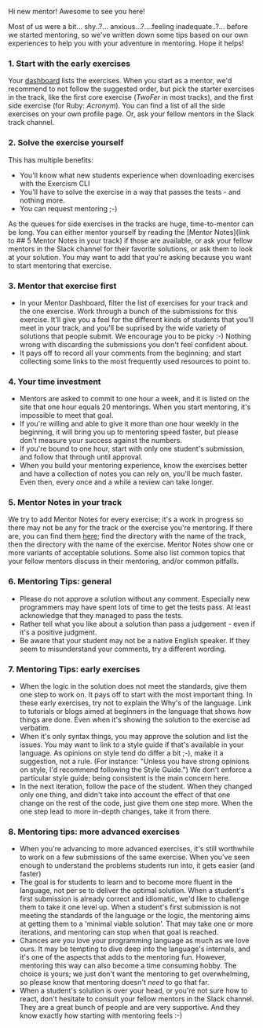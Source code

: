 Hi new mentor! Awesome to see you here!

Most of us were a bit... shy..?... anxious...?....feeling inadequate..?... before we started mentoring, so we've written down some tips based on our own experiences to help you with your adventure in mentoring. Hope it helps!

### 1. Start with the early exercises
Your [dashboard](https://exercism.io/mentor/dashboard) lists the exercises. When you start as a mentor, we'd recommend to not follow the suggested order, but pick the starter exercises in the track, like the first core exercise (_TwoFer_ in most tracks), and the first side exercise (for Ruby: _Acronym_). You can find a list of all the side exercises on your own profile page. Or, ask your fellow mentors in the Slack track channel.

### 2. Solve the exercise yourself
This has multiple benefits:
- You'll know what new students experience when downloading exercises with the Exercism CLI
- You'll have to solve the exercise in a way that passes the tests - and nothing more.
- You can request mentoring ;-)

As the queues for side exercises in the tracks are huge, time-to-mentor can be long. You can either mentor yourself by reading the [Mentor Notes](link to ## 5 Mentor Notes in your track) if those are available, or ask your fellow mentors in the Slack channel for their favorite solutions, or ask them to look at your solution. You may want to add that you're asking because you want to start mentoring that exercise.

### 3. Mentor that exercise first
- In your Mentor Dashboard, filter the list of exercises for your track and the one exercise. Work through a bunch of the submissions for this exercise. It'll give you a feel for the different kinds of students that you'll meet in your track, and you'll be suprised by the wide variety of solutions that people submit. We encourage you to be picky :-) Nothing wrong with discarding the submissions you don't feel confident about.
- It pays off to record all your comments from the beginning; and start collecting some links to the most frequently used resources to point to.

### 4. Your time investment
- Mentors are asked to commit to one hour a week, and it is listed on the site that one hour equals 20 mentorings. When you start mentoring, it's impossible to meet that goal.
- If you're willing and able to give it more than one hour weekly in the beginning, it will bring you up to mentoring speed faster, but please don't measure your success against the numbers.
- If you're bound to one hour, start with only one student's submission, and follow that through until approval.
- When you build your mentoring experience, know the exercises better and have a collection of notes you can rely on, you'll be much faster. Even then, every once and a while a review can take longer.

### 5. Mentor Notes in your track
We try to add Mentor Notes for every exercise; it's a work in progress so there may not be any for the track or the exercise you're mentoring. If there are, you can find them [here](https://github.com/exercism/mentors); find the directory with the name of the track, then the directory with the name of the exercise.
Mentor Notes show one or more variants of acceptable solutions. Some also list common topics that your fellow mentors discuss in their mentoring, and/or common pitfalls.

### 6. Mentoring Tips: general
- Please do not approve a solution without any comment. Especially new programmers may have spent lots of time to get the tests pass. At least acknowledge that they managed to pass the tests.
- Rather tell what you like about a solution than pass a judgement - even if it's a positive judgment.
- Be aware that your student may not be a native English speaker. If they seem to misunderstand your comments, try a different wording.

### 7. Mentoring Tips: early exercises
- When the logic in the solution does not meet the standards, give them one step to work on. It pays off to start with the most important thing. In these early exercises, try not to explain the Why's of the language. Link to tutorials or blogs aimed at beginners in the language that shows _how_ things are done. Even when it's showing the solution to the exercise ad verbatim.
- When it's only syntax things, you may approve the solution and list the issues. You may want to link to a style guide if that's available in your language. As opinions on style tend do differ a bit ;-), make it a suggestion, not a rule.
(For instance: "Unless you have strong opinions on style, I'd recommend following the Style Guide.")
We don't enforce a particular style guide; being consistent is the main concern here.
- In the next iteration, follow the pace of the student. When they changed only one thing, and didn't take into account the effect of that one change on the rest of the code, just give them one step more. When the one step lead to more in-depth changes, take it from there.

### 8. Mentoring tips: more advanced exercises
- When you're advancing to more advanced exercises, it's still worthwhile to work on a few submissions of the same exercise. When you've seen enough to understand the problems students run into, it gets easier (and faster)
- The goal is for students to learn and to become more fluent in the language, not per se to deliver the optimal solution. When a student's first submission is already correct and idiomatic, we'd like to challenge them to take it one level up. When a student's first submission is not meeting the standards of the language or the logic, the mentoring aims at getting them to a 'minimal viable solution'. That may take one or more iterations, and mentoring can stop when that goal is reached.
- Chances are you love your programming language as much as we love ours. It may be tempting to dive deep into the language's internals, and it's one of the aspects that adds to the mentoring fun. However, mentoring this way can also become a time consuming hobby. The choice is yours; we just don't want the mentoring to get overwhelming, so please know that mentoring doesn't _need_ to go that far.
- When a student's solution is over your head, or you're not sure how to react, don't hesitate to consult your fellow mentors in the Slack channel. They are a great bunch of people and are very supportive. And they know exactly how starting with mentoring feels :-)
